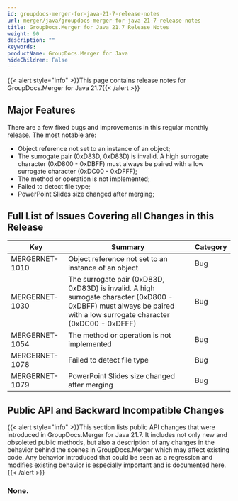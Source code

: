 ```yaml
---
id: groupdocs-merger-for-java-21-7-release-notes
url: merger/java/groupdocs-merger-for-java-21-7-release-notes
title: GroupDocs.Merger for Java 21.7 Release Notes
weight: 90
description: ""
keywords: 
productName: GroupDocs.Merger for Java
hideChildren: False
---
```

{{< alert style="info" >}}This page contains release notes for GroupDocs.Merger for Java 21.7{{< /alert >}}

## Major Features

There are a few fixed bugs and improvements in this regular monthly release. The most notable are:

*   Object reference not set to an instance of an object;
*   The surrogate pair (0xD83D, 0xD83D) is invalid. A high surrogate character (0xD800 - 0xDBFF) must always be paired with a low surrogate character (0xDC00 - 0xDFFF);
*   The method or operation is not implemented;
*   Failed to detect file type;
*   PowerPoint Slides size changed after merging;

## Full List of Issues Covering all Changes in this Release

| Key | Summary | Category |
| --- | --- | --- |
| MERGERNET-1010 | Object reference not set to an instance of an object | Bug |
| MERGERNET-1030 | The surrogate pair (0xD83D, 0xD83D) is invalid. A high surrogate character (0xD800 - 0xDBFF) must always be paired with a low surrogate character (0xDC00 - 0xDFFF) | Bug |
| MERGERNET-1054 | The method or operation is not implemented | Bug |
| MERGERNET-1078 | Failed to detect file type | Bug |
| MERGERNET-1079 | PowerPoint Slides size changed after merging | Bug |

## Public API and Backward Incompatible Changes

{{< alert style="info" >}}This section lists public API changes that were introduced in GroupDocs.Merger for Java 21.7. It includes not only new and obsoleted public methods, but also a description of any changes in the behavior behind the scenes in GroupDocs.Merger which may affect existing code. Any behavior introduced that could be seen as a regression and modifies existing behavior is especially important and is documented here.{{< /alert >}}

### None.
